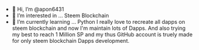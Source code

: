 - 👋 Hi, I’m @apon6431
- 👀 I’m interested in ... Steem Blockchain
- 🌱 I’m currently learning ... Python 
     I really love to recreate all dapps on steem blockchain and now I'm maintain lots of Dapps. And also trying my best to reach 1 Million SP and my thus GitHub account is truely made for only steem blockchain Dapps development.
<!---
apon6431/apon6431 is a ✨ special ✨ repository because its `README.md` (this file) appears on your GitHub profile.
You can click the Preview link to take a look at your changes.
--->
